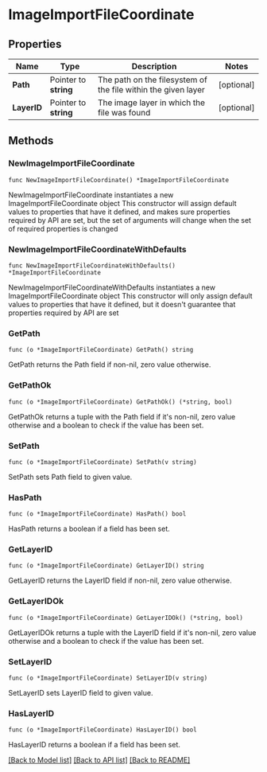 # ImageImportFileCoordinate

## Properties

Name | Type | Description | Notes
------------ | ------------- | ------------- | -------------
**Path** | Pointer to **string** | The path on the filesystem of the file within the given layer | [optional] 
**LayerID** | Pointer to **string** | The image layer in which the file was found | [optional] 

## Methods

### NewImageImportFileCoordinate

`func NewImageImportFileCoordinate() *ImageImportFileCoordinate`

NewImageImportFileCoordinate instantiates a new ImageImportFileCoordinate object
This constructor will assign default values to properties that have it defined,
and makes sure properties required by API are set, but the set of arguments
will change when the set of required properties is changed

### NewImageImportFileCoordinateWithDefaults

`func NewImageImportFileCoordinateWithDefaults() *ImageImportFileCoordinate`

NewImageImportFileCoordinateWithDefaults instantiates a new ImageImportFileCoordinate object
This constructor will only assign default values to properties that have it defined,
but it doesn't guarantee that properties required by API are set

### GetPath

`func (o *ImageImportFileCoordinate) GetPath() string`

GetPath returns the Path field if non-nil, zero value otherwise.

### GetPathOk

`func (o *ImageImportFileCoordinate) GetPathOk() (*string, bool)`

GetPathOk returns a tuple with the Path field if it's non-nil, zero value otherwise
and a boolean to check if the value has been set.

### SetPath

`func (o *ImageImportFileCoordinate) SetPath(v string)`

SetPath sets Path field to given value.

### HasPath

`func (o *ImageImportFileCoordinate) HasPath() bool`

HasPath returns a boolean if a field has been set.

### GetLayerID

`func (o *ImageImportFileCoordinate) GetLayerID() string`

GetLayerID returns the LayerID field if non-nil, zero value otherwise.

### GetLayerIDOk

`func (o *ImageImportFileCoordinate) GetLayerIDOk() (*string, bool)`

GetLayerIDOk returns a tuple with the LayerID field if it's non-nil, zero value otherwise
and a boolean to check if the value has been set.

### SetLayerID

`func (o *ImageImportFileCoordinate) SetLayerID(v string)`

SetLayerID sets LayerID field to given value.

### HasLayerID

`func (o *ImageImportFileCoordinate) HasLayerID() bool`

HasLayerID returns a boolean if a field has been set.


[[Back to Model list]](../README.md#documentation-for-models) [[Back to API list]](../README.md#documentation-for-api-endpoints) [[Back to README]](../README.md)


